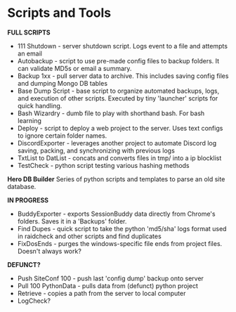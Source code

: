 Scripts and Tools
============
**FULL SCRIPTS**
- 111 Shutdown - server shutdown script.  Logs event to a file and attempts an email
- Autobackup - script to use pre-made config files to backup folders.  It can validate MD5s or email a summary.
- Backup 1xx - pull server data to archive.  This includes saving config files and dumping Mongo DB tables
- Base Dump Script - base script to organize automated backups, logs, and execution of other scripts.  Executed by tiny 'launcher' scripts for quick handling.
- Bash Wizardry - dumb file to play with shorthand bash.  For bash learning
- Deploy - script to deploy a web project to the server.  Uses text configs to ignore certain folder names.
- DiscordExporter - leverages another project to automate Discord log saving, packing, and synchronizing with previous logs
- TxtList to DatList - concats and converts files in tmp/ into a ip blocklist
- TestCheck - python script testing various hashing methods

**Hero DB Builder**
Series of python scripts and templates to parse an old site database.

**IN PROGRESS**
- BuddyExporter - exports SessionBuddy data directly from Chrome's folders.  Saves it in a 'Backups' folder.
- Find Dupes - quick script to take the python 'md5/sha' logs format used in raidcheck and other scripts and find duplicates
- FixDosEnds - purges the windows-specific file ends from project files.  Doesn't always work?

**DEFUNCT?**
- Push SiteConf 100 - push last 'config dump' backup onto server
- Pull 100 PythonData - pulls data from (defunct) python project
- Retrieve - copies a path from the server to local computer
- LogCheck?
